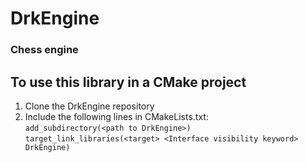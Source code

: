 
# DrkEngine

### Chess engine
  
  
  

## To use this library in a CMake project
1. Clone the DrkEngine repository
2. Include the following lines in CMakeLists.txt:    
    ``` add_subdirectory(<path to DrkEngine>) ```    
    ``` target_link_libraries(<target> <Interface visibility keyword> DrkEngine) ```
